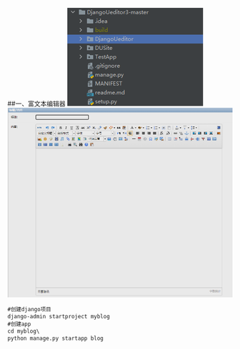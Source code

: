 ##一、富文本编辑器
![img_1.png](img_1.png)
![img_2.png](img_2.png)
```shell
#创建django项目
django-admin startproject myblog
#创建app
cd myblog\
python manage.py startapp blog
```
